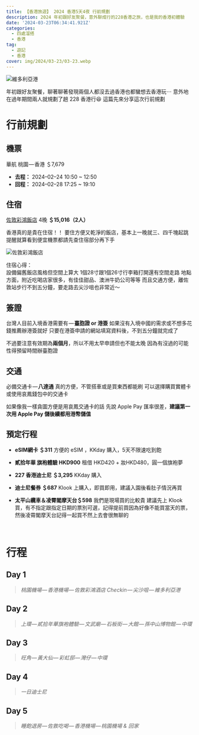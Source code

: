 ```yaml
---
title: 【香港旅遊】 2024 香港5天4夜 行前規劃
description: 2024 年初跟好友聚餐，意外聊成行的228香港之旅，也是我的香港初體驗
date: '2024-03-23T06:34:41.921Z'
categories: 
  - 四處溜搭
  - 香港 
tag:
  - 遊記
  - 香港 
cover: img/2024/03-23/03-23.webp
---
```


![維多利亞港](https://res.cloudinary.com/dfugd7mzj/image/upload/v1716059227/blog-image/2024/03-23/1____ZkwbRuhO3YBAfBS00w9xQ_w1tp07.webp)

年初跟好友聚餐，聊著聊著發現兩個人都沒去過香港也都蠻想去香港玩⋯
意外地在過年期間兩人就規劃了趟 228 香港行😆
這篇先來分享這次行前規劃

# 行前規劃
## 機票
華航 桃園 — 香港 ＄7,679

*   **去程：** 2024–02–24 10:50 ~ 12:50
*   **回程：** 2024–02–28 17:25 ~ 19:10

## 住宿

[佐敦彩鴻飯店](https://g.co/kgs/fs4kCjg) 4晚 **＄15,016（2人）**

香港真的是貴在住宿！！
要住方便又乾淨的飯店，基本上一晚就三、四千塊起跳
提醒就算看到便宜機票都請先查住宿部分再下手

![佐敦彩鴻飯店](https://res.cloudinary.com/dfugd7mzj/image/upload/v1716059228/blog-image/2024/03-23/1__vO7OS9b7te6mOEw__fhFOCQ_i2gkhf.webp)

住宿心得：  
設備偏舊飯店風格但空間上算大
1個28寸跟1個26寸行李箱打開還有空間走路
地點方面，附近吃喝店家很多，有佳佳甜品、澳洲牛奶公司等等
而且交通方便，離佐敦站步行不到五分鐘，要走路去尖沙咀也非常近～


## 簽證

台灣人目前入境香港需要有 — **臺胞證 or 港簽**
如果沒有入境中國的需求或不想多花錢推薦辦港簽就好
只要在港簽申請的網站填寫資料後，不到五分鐘就完成了

不過要注意有效期為**兩個月**，所以不用太早申請但也不能太晚
因為有沒過的可能性得預留時間辦臺胞證

## 交通

必備交通卡 — **八達通**
真的方便，不管搭車或是買東西都能刷
可以選擇購買實體卡或使用哀鳳錢包中的交通卡

如果像我一樣貪圖方便是用哀鳳交通卡的話
先說 Apple Pay 匯率很差，**建議第一次用 Apple Pay 儲後續都用港幣儲值**

## 預定行程
- **eSIM網卡 ＄311**
方便的 eSIM ，KKday 購入，5天不限速吃到飽

- **貳拾年華 旗袍體驗 HKD900**
租借 HKD420 + 妝HKD480，圓一個旗袍夢

- **227 香港迪士尼 ＄3,295**
KKday 購入

- **迪士尼餐券 ＄687**
Klook 上購入，即買即用，建議入園後看肚子情況再買

- **太平山纜車＆凌霄閣摩天台＄598**
我們是現場買的比較貴
建議先上 Klook 買，有不指定跟指定日期的票別可選，記得提前買因為好像不能買當天的票，然後凌霄閣摩天台記得一起買不然上去會很無聊的

<br/>

# 行程
## Day 1
> _桃園機場 — 香港機場 — 佐敦彩鴻酒店 Checkin — 尖沙咀 — 維多利亞港_

## Day 2
> _上環 — 貳拾年華旗袍體驗 — 文武廟 — 石板街 — 大館 — 孫中山博物館 — 中環_

## Day 3
> _旺角 — 黃大仙 — 彩虹邸 — 灣仔 — 中環_

## Day 4
> _一日迪士尼_

## Day 5
> _睡飽退房 — 佐敦吃喝 — 香港機場 — 桃園機場 & 回家_

